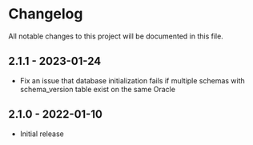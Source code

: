 # Changelog

All notable changes to this project will be documented in this file.

## 2.1.1 - 2023-01-24

- Fix an issue that database initialization fails if multiple schemas with schema_version table exist on the same Oracle

## 2.1.0 - 2022-01-10

- Initial release

